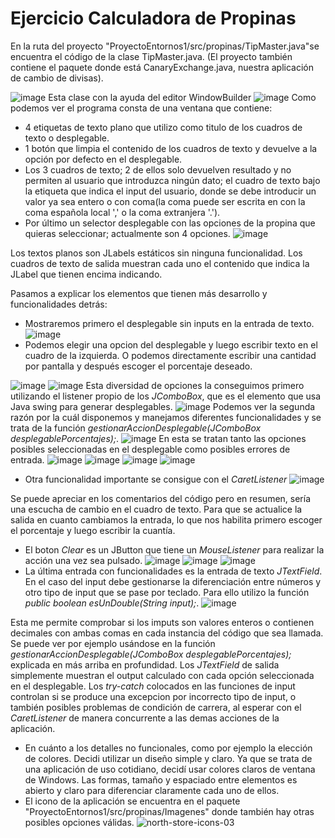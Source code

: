 # Ejercicio Calculadora de Propinas

En la ruta del proyecto "ProyectoEntornos1/src/propinas/TipMaster.java"se encuentra el código de la clase TipMaster.java.
(El proyecto también contiene el paquete donde está CanaryExchange.java, nuestra aplicación de cambio de divisas).

![image](https://github.com/OmarFB-DAM/Entornos2023/assets/153750217/0eeadfe1-061d-492b-bad0-b2a2697874ea)
Esta clase con la ayuda del editor WindowBuilder
![image](https://github.com/OmarFB-DAM/Entornos2023/assets/153750217/12a63cad-c240-49ef-b7d5-3bf987e928ac)
Como podemos ver el programa consta de una ventana que contiene:
 - 4 etiquetas de texto plano que utilizo como titulo de los cuadros de texto o desplegable.
 - 1 botón que limpia el contenido de los cuadros de texto y devuelve a la opción por defecto en el desplegable.
 - Los 3 cuadros de texto; 2 de ellos solo devuelven resultado y no permiten al usuario que introduzca ningún dato;
  el cuadro de texto bajo la etiqueta que indica el input del usuario, donde se debe introducir un valor ya sea entero o
  con coma(la coma puede ser escrita en con la coma española local ',' o la coma extranjera '.').
 - Por último un selector desplegable con las opciones de la propina que quieras seleccionar; actualmente son 4 opciones.
![image](https://github.com/OmarFB-DAM/Entornos2023/assets/153750217/4408cf8a-75fc-4a29-bf42-f0279e21486e)

Los textos planos son JLabels  estáticos sin ninguna funcionalidad.
Los cuadros de texto de salida muestran cada uno el contenido que indica la JLabel que tienen encima indicando.

Pasamos a explicar los elementos que tienen más desarrollo y funcionalidades detrás:
  - Mostraremos primero el desplegable sin inputs en la entrada de texto.
    ![image](https://github.com/OmarFB-DAM/Entornos2023/assets/153750217/c27b2a13-096f-4bb4-8b74-756a8e15e9d7)
  - Podemos elegir una opcion del desplegable y luego escribir texto en el cuadro de la izquierda. O podemos directamente
    escribir una cantidad por pantalla y después escoger el porcentaje deseado.

![image](https://github.com/OmarFB-DAM/Entornos2023/assets/153750217/67c9a404-6a42-4141-8e0c-a3bbdda3e55b)
![image](https://github.com/OmarFB-DAM/Entornos2023/assets/153750217/5b39931b-eabe-48d8-9555-d65a83e7ef54)
Esta diversidad de opciones la conseguimos primero utilizando el listener propio de los *JComboBox*, que es el elemento que usa Java swing para generar desplegables.
   ![image](https://github.com/OmarFB-DAM/Entornos2023/assets/153750217/61f8f86c-405f-4068-a7fd-cee2546a4d4c)
    Podemos ver la segunda razón por la cuál disponemos y manejamos diferentes funcionalidades y se trata de la función *gestionarAccionDesplegable(JComboBox desplegablePorcentajes);*.
![image](https://github.com/OmarFB-DAM/Entornos2023/assets/153750217/57957507-8901-4116-bdc7-e64960e1de33)
En esta se tratan tanto las opciones posibles seleccionadas en el desplegable como posibles errores de entrada.
![image](https://github.com/OmarFB-DAM/Entornos2023/assets/153750217/d8297ab1-cd93-4137-b577-c6c84b447f07) ![image](https://github.com/OmarFB-DAM/Entornos2023/assets/153750217/3ecde67f-8ccf-4a5f-ba59-b82668ab8391)
    ![image](https://github.com/OmarFB-DAM/Entornos2023/assets/153750217/11618140-3e03-4103-bb8f-7ea690ea79ad)
    ![image](https://github.com/OmarFB-DAM/Entornos2023/assets/153750217/94fb766e-2603-4f1b-9271-2bd469090674)
  - Otra funcionalidad importante se consigue con el *CaretListener*
    ![image](https://github.com/OmarFB-DAM/Entornos2023/assets/153750217/2c966d47-ed1e-4e46-890a-2d8a8d2d286f)

Se puede apreciar en los comentarios del código pero en resumen, sería una escucha de cambio en el cuadro de texto.
    Para que se actualice la salida en cuanto cambiamos la entrada, lo que nos habilita primero escoger el porcentaje y luego escribir la cuantía.
  - El boton *Clear* es un JButton que tiene un *MouseListener* para realizar la acción una vez sea pulsado.
     ![image](https://github.com/OmarFB-DAM/Entornos2023/assets/153750217/d1735cd5-4cfb-4cde-9b13-fe81e6c07e7b) ![image](https://github.com/OmarFB-DAM/Entornos2023/assets/153750217/883406d6-5c8c-4847-9886-a0dc4e3fc22b) ![image](https://github.com/OmarFB-DAM/Entornos2023/assets/153750217/6590645d-f88e-49b4-8986-a679877ae673)
  - La última entrada con funcionalidades es la entrada de texto *JTextField*.
      En el caso del input debe gestionarse la diferenciación entre números y otro tipo de input que se pase por teclado. Para ello utilizo la función *public boolean esUnDouble(String input);*.
![image](https://github.com/OmarFB-DAM/Entornos2023/assets/153750217/a1b9f688-8c5f-45ed-a424-89d21546b4ce)

Esta me permite comprobar si los imputs son valores enteros o contienen decimales con ambas comas en cada instancia del código que sea llamada.
      Se puede ver por ejemplo usándose en la función *gestionarAccionDesplegable(JComboBox desplegablePorcentajes);* explicada en más arriba en profundidad.
      Los *JTextField* de salida simplemente muestran el output calculado con cada opción seleccionada en el desplegable.
    Los *try-catch* colocados en las funciones de input controlan si se produce una excepcion por incorrecto tipo de input, o también posibles problemas de condición
    de carrera, al esperar con el *CaretListener* de manera concurrente a las demas acciones de la aplicación.

- En cuánto a los detalles no funcionales, como por ejemplo la elección de colores. Decidi utilizar un diseño simple y claro.
Ya que se trata de una aplicación de uso cotidiano, decidí usar colores claros de ventana de Windows.
Las formas, tamaño y espaciado entre elementos es abierto y claro para diferenciar claramente cada uno de ellos.
- El icono de la aplicación se encuentra en el paquete "ProyectoEntornos1/src/propinas/Imagenes" donde también hay otras posibles opciones válidas.
![north-store-icons-03](https://github.com/OmarFB-DAM/Entornos2023/assets/153750217/39dfcc38-80a2-485a-8221-dfca847a252e)

 

    



 
   
